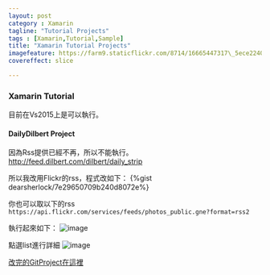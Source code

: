 ```yaml
---
layout: post
category : Xamarin 
tagline: "Tutorial Projects"
tags : [Xamarin,Tutorial,Sample]
title: "Xamarin Tutorial Projects"
imagefeature: https://farm9.staticflickr.com/8714/16665447317\_5ece224043\_h.jpg
covereffect: slice

---
```




### Xamarin Tutorial
目前在Vs2015上是可以執行。

#### DailyDilbert Project
因為Rss提供已經不再，所以不能執行。
http://feed.dilbert.com/dilbert/daily_strip

所以我改用Flickr的rss，程式改如下：
{%gist dearsherlock/7e29650709b240d8072e%}

你也可以取以下的rss
`https://api.flickr.com/services/feeds/photos_public.gne?format=rss2
`

執行起來如下：
![image](https://farm9.staticflickr.com/8715/16313994273_95b485260f_o.png)

點選list進行詳細
![image](https://farm8.staticflickr.com/7622/16313996373_09edfba742_o.png)

[改完的GitProject在這裡](https://github.com/dearsherlock/XamarinCross_Tutorial/tree/master/DailyDilbert)